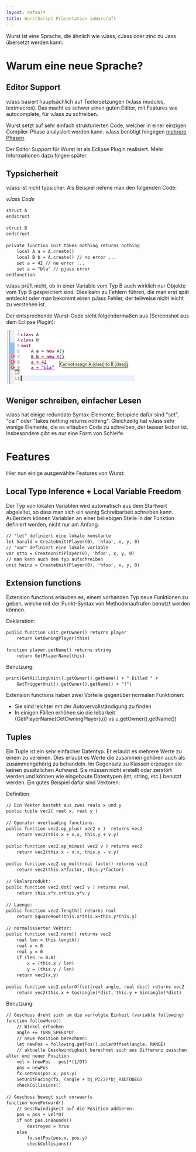 ```yaml
---
layout: default
title: WurstScript Präsentation inWarcraft
---
```


Wurst ist eine Sprache, die ähnlich wie vJass, cJass oder zinc zu Jass übersetzt werden kann. 

Warum eine neue Sprache? 
===========================

## Editor Support

vJass basiert hauptsächlich auf Textersetzungen (vJass modules, textmacros). Das macht es schwer einen 
guten Editor, mit Features wie autocomplete, für vJass zu schreiben.

Wurst setzt auf sehr einfach strukturierten Code, welcher in einer einzigen Compiler-Phase analysiert werden kann. 
vJass benötigt hingegen [mehrere Phasen](http://www.wc3c.net/vexorian/zincmanual.html#compileerror).

Der Editor Support für Wurst ist als Eclipse Plugin realisiert. Mehr Informationen dazu folgen später.

## Typsicherheit

vJass ist nicht typsicher. Als Beispiel nehme man den folgenden Code:

*vJass Code*

	struct A
	endstruct

	struct B
	endstruct

	private function init takes nothing returns nothing
		local A a = A.create()
		local B b = A.create() // no error ...
		set a = 42 // no error ...
		set a = "bla" // pjass error
	endfunction

vJass prüft nicht, ob in einer Variable vom Typ B auch wirklich nur Objekte vom Typ B gespeichert sind.
Dies kann zu Fehlern führen, die man erst spät entdeckt oder man bekommt einen pJass Fehler,
der teilweise nicht leicht zu verstehen ist. 

Der entsprechende Wurst-Code sieht folgendermaßen aus (Screenshot aus dem Eclipse Plugin):

![Screenshot](./assets/images/error_sample1.png)

## Weniger schreiben, einfacher Lesen

vJass hat einige redundate Syntax-Elemente. Beispiele dafür sind "set", "call"
oder "takes nothing returns nothing". Gleichzeitg hat vJass sehr wenige Elemente, 
die es erlauben Code zu schreiben, der besser lesbar ist. Insbesondere gibt es nur 
eine Form von Schleife.



Features
========

Hier nun einige ausgewählte Features von Wurst:

## Local Type Inference + Local Variable Freedom

Der Typ von lokalen Variablen wird automatisch aus dem Startwert abgeleitet, so dass man sich ein wenig Schreibarbeit schreiben kann.
Außerdem können Variablen an einer beliebigen Stelle in der Funktion definiert werden, nicht nur am Anfang.

	// "let" definiert eine lokale konstante
	let harald = CreateUnit(Player(0), 'hfoo', x, y, 0)
	// "var" definiert eine lokale variable
	var otto = CreateUnit(Player(0), 'hfoo', x, y, 0)
	// man kann auch den typ aufschreiben
	unit heinz = CreateUnit(Player(0), 'hfoo', x, y, 0)

## Extension functions

Extension functions erlauben es, einem vorhanden Typ neue Funktionen zu geben, welche mit der Punkt-Syntax von Methodenaufrufen benutzt werden können.

Deklaration: 

	public function unit.getOwner() returns player
		return GetOwningPlayer(this)
		
	function player.getName() returns string
		return GetPlayerName(this)

Benutzung:
	
	print(GetKillingUnit().getOwner().getName() + " killed " +
		GetTriggerUnit().getOwner().getName() + "!")


Extension functions haben zwei Vorteile gegenüber normalen Funktionen:

- Sie sind leichter mit der Autovervollständigung zu finden
- In einigen Fällen erhöhen sie die lebarkeit (GetPlayerName(GetOwningPlayer(u)) vs u.getOwner().getName())


## Tuples

Ein Tuple ist ein sehr einfacher Datentyp. Er erlaubt es mehrere Werte zu einem zu vereinen.
Dies erlaubt es Werte die zusammen gehören auch als zusammengehörig zu behandeln.
Im Gegensatz zu Klassen erzeugen sie keinen zusätzlichen Aufwand. Sie müssen nicht erstellt oder zerstört werden
und können wie eingebaute Datentypen (int, string, etc.) benutzt werden. Ein gutes Beispiel dafür sind Vektoren:

Definition:

	// Ein Vektor besteht aus zwei reals x und y
	public tuple vec2( real x, real y )
	
	// Operator overloading functions:
	public function vec2.op_plus( vec2 v )	returns vec2
		return vec2(this.x + v.x, this.y + v.y)
	
	public function vec2.op_minus( vec2 v )	returns vec2
		return vec2(this.x - v.x, this.y - v.y)
		
	public function vec2.op_mult(real factor) returns vec2
		return vec2(this.x*factor, this.y*factor) 
	
	// Skalarprodukt:
	public function vec2.dot( vec2 v ) returns real
		return this.x*v.x+this.y*v.y
	
	// Laenge:
	public function vec2.length() returns real
		return SquareRoot(this.x*this.x+this.y*this.y)
	
	// normalisierter Vektor:
	public function vec2.norm() returns vec2
        real len = this.length()
        real x = 0 
        real y = 0
        if (len != 0.0)
            x = (this.x / len)
            y = (this.y / len)
        return vec2(x,y)
	
	public function vec2.polarOffset(real angle, real dist) returns vec2
		return vec2(this.x + Cos(angle)*dist, this.y + Sin(angle)*dist)

Benutzung:
	

	// Geschoss dreht sich um die verfolgte Einheit (variable following)
	function followHero()
		// Winkel erhoehen
		angle += TURN_SPEED*DT
		// neue Position berechnen:
		let newPos = following.getPos().polarOffset(angle, RANGE)
		// aktuelle Geschwindigkeit berechnet sich aus Differenz zwischen alter und neuer Position
		vel = (newPos - pos)*(1/DT)
		pos = newPos
		fx.setPos(pos.x, pos.y)
		SetUnitFacing(fx, (angle + bj_PI/2)*bj_RADTODEG)
		checkCollisions()
		
	// Geschoss bewegt sich vorwaerts
	function moveForward()
		// Geschwindigkeit auf die Position addieren:
		pos = pos + vel*DT
		if not pos.inBounds()
			destroyed = true
		else
			fx.setPos(pos.x, pos.y)
			checkCollisions()

